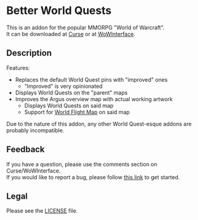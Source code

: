 # Better World Quests

This is an addon for the popular MMORPG "World of Warcraft".  
It can be downloaded at [Curse](https://www.curseforge.com/wow/addons/better-world-quests) or at [WoWInterface](//wowinterface.com/downloads/info24797).

## Description

Features:
- Replaces the default World Quest pins with "improved" ones
	- "Improved" is very opinionated
- Displays World Quests on the "parent" maps
- Improves the Argus overview map with actual working artwork
	- Displays World Quests on said map
	- Support for [World Flight Map](https://www.curseforge.com/wow/addons/worldflightmap) on said map

Due to the nature of this addon, any other World Quest-esque addons are probably incompatible.

## Feedback

If you have a question, please use the comments section on Curse/WoWInterface.  
If you would like to report a bug, please follow [this link](https://github.com/p3lim-wow/BetterWorldQuests/issues?q=) to get started.

## Legal

Please see the [LICENSE](https://github.com/p3lim-wow/BetterWorldQuests/blob/master/LICENSE.txt) file.
